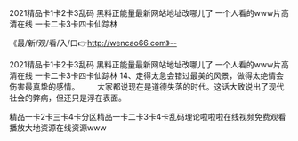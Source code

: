 2021精品卡1卡2卡3乱码
黑料正能量最新网站地址改哪儿了
一个人看的www片高清在线
一卡二卡3卡四卡仙踪林


《最/新/观/看/入/口👉http://wencao66.com》--

2021精品卡1卡2卡3乱码
黑料正能量最新网站地址改哪儿了
一个人看的www片高清在线
一卡二卡3卡四卡仙踪林
	14、走得太急会错过最美的风景，做得太绝情会伤害最真挚的感情。
　　大家都说现在是道德失落的时代。这话大致说出了现代社会的弊病，但还只是浮在表面。





精品一卡2卡三卡4卡分区精品一卡二卡3卡4卡乱码理论啦啦啦在线视频免费观看播放大地资源在线资源www
